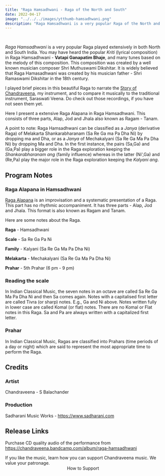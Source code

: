 ```yaml
---
title: "Raga Hamsadhwani - Raga of the North and South"
date: 2022-04-17
image: "../../../images/ytthumb-hamsadhwani.png"
description: "Raga Hamsadhwani is a very popular Raga of the North and South Indian classical music. Here I present an extensive Raga Alapana in Raga Hamsadhwani. Raga Alapana consists of three parts - Alap, Jod and Jhala, also known as Ragam, Tanam."
---
```

<you-tube videoid="SKAi1FN5duU"></you-tube>
<br>

*Raga Hamsadhwani* is a very popular Raga played extensively in both North and South India. You may have heard the popular *Kriti* (lyrical composition) in Raga Hamsadhwani - **Vatapi Ganapatim Bhaje**, and many tunes based on the melody of this composition. This composition was created by a well known musician composer Shri Muthuswami Dikshitar. It is widely believed that Raga Hamasadhwani was created by his musician father - Shri Ramaswami Dikshitar in the 18th century.

I played brief pieces in this beautiful Raga to narrate the [Story of Chandraveena](/blog/the-musical-story-of-chandraveena/), my instrument, and to compare it musically to the traditional instrument, Saraswati Veena. Do check out those recordings, if you have not seen them yet.

Here I present a extensive Raga Alapana in Raga Hamsadhwani. This consists of three parts, Alap, Jod and Jhala also known as Ragam - Tanam.

A point to note: Raga Hamsadhwani can be classified as a *Janya* (derivative Raga) of Melakarta Shankarabharanam (Sa Re Ga ma Pa Dha Ni) by dropping ma and Dha, or as a *Janya* of Mechakalyani (Sa Re Ga Ma Pa Dha Ni) by dropping Ma and Dha. In the first instance, the pairs (Sa,Ga) and (Ga,Pa) play a bigger role in the Raga exploration keeping the *Shankarabharanam ang* (family influence) whereas in the latter (Ni',Ga) and (Re,Pa) play the major role in the Raga exploration keeping the *Kalyani ang*.

## Program Notes

### Raga Alapana in Hamsadhwani
[Raga Alapana](/blog/raga-alapana/) is an improvisation and a systematic presentation of a Raga. This part has no rhythmic accompaniment. It has three parts - Alap, Jod and Jhala. This format is also known as Ragam and Tanam.

Here are some notes about the Raga.

**Raga** - Hamsadhwani

**Scale** -  Sa Re Ga Pa Ni

**Family** - Kalyani (Sa Re Ga Ma Pa Dha Ni)

**Melakarta** - Mechakalyani (Sa Re Ga Ma Pa Dha Ni)

**Prahar** - 5th Prahar (6 pm - 9 pm)

### Reading the scale
In Indian Classical Music, the seven notes in an octave are called Sa Re Ga Ma Pa Dha Ni and then Sa comes again. Notes with a capitalised first letter are called Tivra (or sharp) notes. E.g., Ga and Ni above. Notes written fully in lower case are called Komal (or flat) notes. There are no Komal or Flat notes in this Raga. Sa and Pa are always written with a capitalized first letter.

### Prahar
In Indian Classical Music, Ragas are classified into Prahars (time periods of a day or night) which are said to represent the most appropriate time to perform the Raga.

## Credits

### Artist
Chandraveena - S Balachander

### Production
Sadharani Music Works - https://www.sadharani.com

## Release Links

Purchase CD quality audio of the performance from https://chandraveena.bandcamp.com/album/raga-hamsadhwani

<notice-box>
If you like the music, learn how you can support Chandraveena music. We value your patronage.
<div style="text-align:center">
<my-button to="/support/">How to Support</my-button>
</div>
</notice-box>

